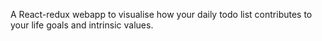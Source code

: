 A React-redux webapp to visualise how your daily todo list contributes to your life goals and intrinsic values.